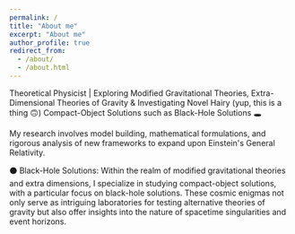 ```yaml
---
permalink: /
title: "About me"
excerpt: "About me"
author_profile: true
redirect_from: 
  - /about/
  - /about.html
---
```


Theoretical Physicist | Exploring Modified Gravitational Theories, Extra-Dimensional Theories of Gravity & Investigating Novel Hairy (yup, this is a thing 🙃) Compact-Object Solutions such as Black-Hole Solutions 🕳️

My research involves model building, mathematical formulations, and rigorous analysis of new frameworks to expand upon Einstein's General Relativity.

⚫ Black-Hole Solutions:
Within the realm of modified gravitational theories and extra dimensions, I specialize in studying compact-object solutions, with a particular focus on black-hole solutions. These cosmic enigmas not only serve as intriguing laboratories for testing alternative theories of gravity but also offer insights into the nature of spacetime singularities and event horizons.
